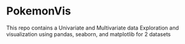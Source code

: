 # PokemonVis
This repo contains a Univariate and Multivariate data Exploration and visualization using pandas, seaborn, and matplotlib for 2 datasets
